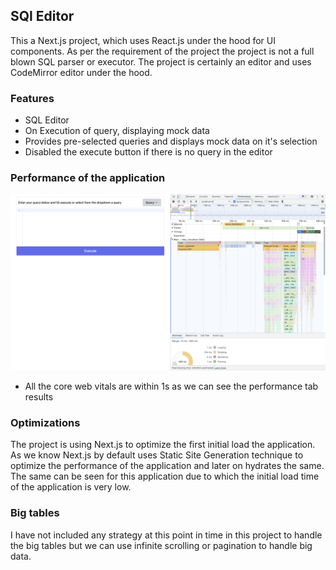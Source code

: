 ## SQl Editor

This a Next.js project, which uses React.js under the hood for UI components. As per the requirement of the project the project is not a full blown SQL parser or executor. The project is certainly an editor and uses CodeMirror editor under the hood.

### Features
- SQL Editor
- On Execution of query, displaying mock data
- Provides pre-selected queries and displays mock data on it's selection
- Disabled the execute button if there is no query in the editor

### Performance of the application
[<img src="./public/performance.png">]()
- All the core web vitals are within 1s as we can see the performance tab results

### Optimizations
The project is using Next.js to optimize the first initial load the application. As we know Next.js by default uses Static Site Generation technique to optimize the performance of the application and later on hydrates the same. The same can be seen for this application due to which the initial load time of the application is very low.

### Big tables

I have not included any strategy at this point in time in this project to handle the big tables but we can use infinite scrolling or pagination to handle big data.

